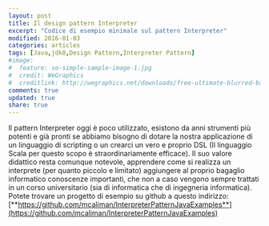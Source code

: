 ```yaml
---
layout: post
title: Il design pattern Interpreter
excerpt: "Codice di esempio minimale sul pattern Interpreter"
modified: 2016-01-03
categories: articles
tags: [Java,jdk8,Design Pattern,Interpreter Pattern]
#image:
#  feature: so-simple-sample-image-1.jpg
#  credit: WeGraphics
#  creditlink: http://wegraphics.net/downloads/free-ultimate-blurred-background-pack/
comments: true
updated: true
share: true
---
```


Il pattern Interpreter oggi è poco utilizzato, esistono da anni strumenti più potenti e già pronti 
se abbiamo bisogno di dotare la nostra applicazione di un linguaggio di scripting o un crearci un vero 
e proprio DSL (Il linguaggio Scala per questo scopo è straordinariamente efficace). 
Il suo valore didattico resta comunque notevole, apprendere come si realizza un interprete
(per quanto piccolo e limitato) aggiungere al proprio bagaglio informatico conoscenze importanti, 
che non a caso vengono sempre trattati in un corso universitario (sia di informatica che di ingegneria informatica).
Potete trovare un progetto di esempio su github a questo indirizzo:
[**https://github.com/mcaliman/InterpreterPatternJavaExamples**](https://github.com/mcaliman/InterpreterPatternJavaExamples)

